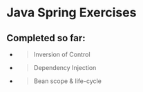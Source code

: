 # Java Spring Exercises


## Completed so far:

- > Inversion of Control
- > Dependency Injection
- > Bean scope & life-cycle
